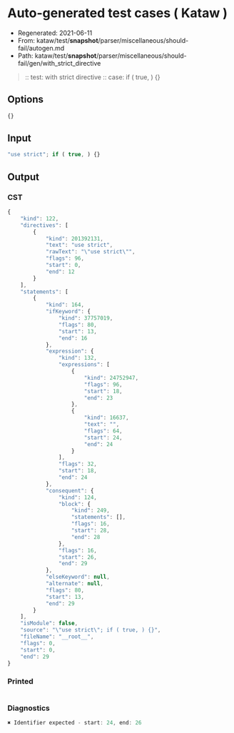# Auto-generated test cases ( Kataw )
- Regenerated: 2021-06-11
- From: kataw/test/__snapshot__/parser/miscellaneous/should-fail/autogen.md
- Path: kataw/test/__snapshot__/parser/miscellaneous/should-fail/gen/with_strict_directive
> :: test: with strict directive
> :: case: if ( true, ) {}
## Options

`````js
{}
`````
## Input

`````js
"use strict"; if ( true, ) {}
`````
## Output

### CST

```javascript
{
    "kind": 122,
    "directives": [
        {
            "kind": 201392131,
            "text": "use strict",
            "rawText": "\"use strict\"",
            "flags": 96,
            "start": 0,
            "end": 12
        }
    ],
    "statements": [
        {
            "kind": 164,
            "ifKeyword": {
                "kind": 37757019,
                "flags": 80,
                "start": 13,
                "end": 16
            },
            "expression": {
                "kind": 132,
                "expressions": [
                    {
                        "kind": 24752947,
                        "flags": 96,
                        "start": 18,
                        "end": 23
                    },
                    {
                        "kind": 16637,
                        "text": "",
                        "flags": 64,
                        "start": 24,
                        "end": 24
                    }
                ],
                "flags": 32,
                "start": 18,
                "end": 24
            },
            "consequent": {
                "kind": 124,
                "block": {
                    "kind": 249,
                    "statements": [],
                    "flags": 16,
                    "start": 28,
                    "end": 28
                },
                "flags": 16,
                "start": 26,
                "end": 29
            },
            "elseKeyword": null,
            "alternate": null,
            "flags": 80,
            "start": 13,
            "end": 29
        }
    ],
    "isModule": false,
    "source": "\"use strict\"; if ( true, ) {}",
    "fileName": "__root__",
    "flags": 0,
    "start": 0,
    "end": 29
}
```

### Printed

```javascript

```

### Diagnostics

```javascript
✖ Identifier expected - start: 24, end: 26

```

